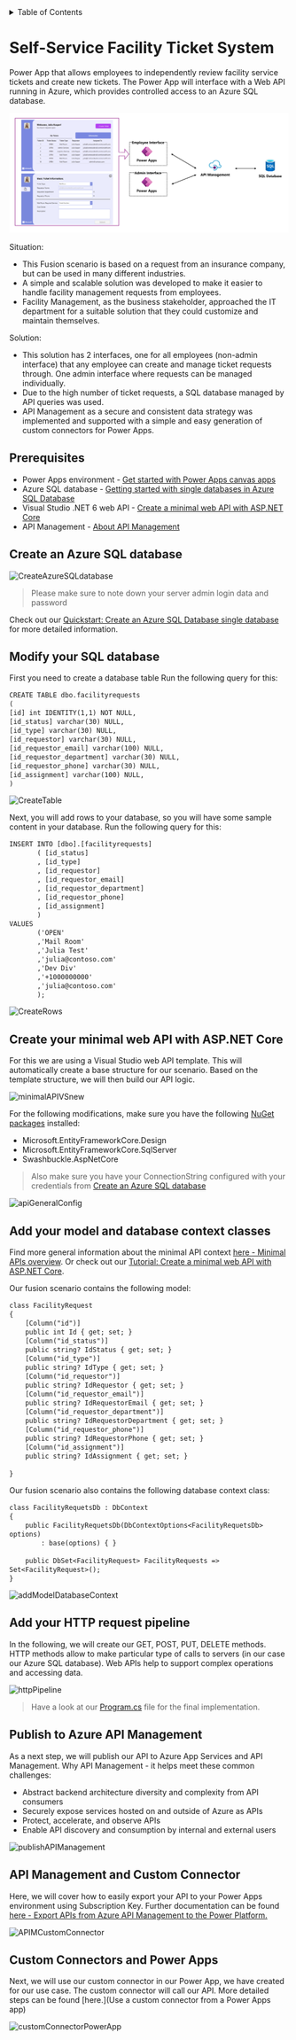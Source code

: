 <!-- TABLE OF CONTENTS -->
<details>
  <summary>Table of Contents</summary>
  <ol>
    <li><a href="#self-service-facility-ticket-system">About the Fusion Scenario</a></li>
    <li><a href="#prerequisites">Prerequisites</a></li>
    <li>
        <a href="#create-an-azure-sql-database">How-To</a>
        <ul>
        <li><a href="#create-an-azure-sql-database">Create an Azure SQL database</a></li>
        <li><a href="#modify-your-sql-database">Modify your SQL database</a></li>
        <li><a href="#create-your-minimal-web-api-with-aspnet-core">Create your minimal web API with ASP.NET Core</a></li>
        <li><a href="#add-your-model-and-database-context-classes">Add your model and database context classes</a></li>
        <li><a href="#add-your-http-request-pipeline">Add your HTTP request pipeline</a></li>
        <li><a href="#publish-to-azure-api-management">Publish to Azure API Management</a></li>
        </ul>
    </li>
  </ol>
</details>

# Self-Service Facility Ticket System

Power App that allows employees to independently review facility service tickets and create new tickets. The Power App will interface with a Web API running in Azure, which provides controlled access to an Azure SQL database.

![Solution Overview](https://github.com/juliajuju93/Self-Service-Facility-Ticket-System/blob/main/assets/architecture.png)

Situation:
* This Fusion scenario is based on a request from an insurance company, but can be used in many different industries.
* A simple and scalable solution was developed to make it easier to handle facility management requests from employees.
* Facility Management, as the business stakeholder, approached the IT department for a suitable solution that they could customize and maintain themselves.

Solution:
* This solution has 2 interfaces, one for all employees (non-admin interface) that any employee can create and manage ticket requests through. One admin interface where requests can be managed individually.
* Due to the high number of ticket requests, a SQL database managed by API queries was used.
* API Management as a secure and consistent data strategy was implemented and supported with a simple and easy generation of custom connectors for Power Apps.



## Prerequisites
* Power Apps environment - [Get started with Power Apps canvas apps](https://docs.microsoft.com/en-us/learn/modules/get-started-with-powerapps/)
* Azure SQL database - [Getting started with single databases in Azure SQL Database](https://docs.microsoft.com/en-us/azure/azure-sql/database/quickstart-content-reference-guide?view=azuresql)
* Visual Studio .NET 6 web API - [Create a minimal web API with ASP.NET Core](https://docs.microsoft.com/en-us/aspnet/core/tutorials/min-web-api?view=aspnetcore-6.0&tabs=visual-studio)
* API Management - [About API Management](https://docs.microsoft.com/en-us/azure/api-management/api-management-key-concepts)

## Create an Azure SQL database
![CreateAzureSQLdatabase](https://github.com/juliajuju93/Self-Service-Facility-Ticket-System/blob/main/assets/createAzureSQLDatabase.gif)

> Please make sure to note down your server admin login data and password

Check out our [Quickstart: Create an Azure SQL Database single database](https://docs.microsoft.com/en-us/azure/azure-sql/database/single-database-create-quickstart?view=azuresql&tabs=azure-portal) for more detailed information.

## Modify your SQL database
First you need to create a database table
Run the following query for this:
```
CREATE TABLE dbo.facilityrequests
(
[id] int IDENTITY(1,1) NOT NULL,
[id_status] varchar(30) NULL,
[id_type] varchar(30) NULL,
[id_requestor] varchar(30) NULL,
[id_requestor_email] varchar(100) NULL,
[id_requestor_department] varchar(30) NULL,
[id_requestor_phone] varchar(30) NULL,
[id_assignment] varchar(100) NULL,
)
```
![CreateTable](https://github.com/juliajuju93/Self-Service-Facility-Ticket-System/blob/main/assets/createtable.gif)

Next, you will add rows to your database, so you will have some sample content in your database.
Run the following query for this:
```
INSERT INTO [dbo].[facilityrequests]
       ( [id_status]
       , [id_type]
       , [id_requestor]
       , [id_requestor_email]
       , [id_requestor_department]
       , [id_requestor_phone]
       , [id_assignment]
       )
VALUES
       ('OPEN'
       ,'Mail Room'
       ,'Julia Test'
       ,'julia@contoso.com'
       ,'Dev Div'
       ,'+1000000000'
       ,'julia@contoso.com'
       );
```
![CreateRows](https://github.com/juliajuju93/Self-Service-Facility-Ticket-System/blob/main/assets/addRows.gif)

## Create your minimal web API with ASP.NET Core 
For this we are using a Visual Studio web API template. This will automatically create a base structure for our scenario. Based on the template structure, we will then build our API logic.

![minimalAPIVSnew](https://github.com/juliajuju93/Self-Service-Facility-Ticket-System/blob/main/assets/minimalAPIVSnew.gif)

For the following modifications, make sure you have the following [NuGet packages](https://docs.microsoft.com/en-us/aspnet/core/tutorials/min-web-api?view=aspnetcore-6.0&tabs=visual-studio#add-nuget-packages) installed:
* Microsoft.EntityFrameworkCore.Design
* Microsoft.EntityFrameworkCore.SqlServer
* Swashbuckle.AspNetCore

> Also make sure you have your ConnectionString configured with your credentials from [Create an Azure SQL database](https://github.com/juliajuju93/Self-Service-Facility-Ticket-System#create-an-azure-sql-database)

![apiGeneralConfig](https://github.com/juliajuju93/Self-Service-Facility-Ticket-System/blob/main/assets/apiGeneralConfig.gif)

## Add your model and database context classes
Find more general information about the minimal API context [here - Minimal APIs overview](https://docs.microsoft.com/en-us/aspnet/core/fundamentals/minimal-apis?view=aspnetcore-6.0). Or check out our [Tutorial: Create a minimal web API with ASP.NET Core](https://docs.microsoft.com/en-us/aspnet/core/tutorials/min-web-api?view=aspnetcore-6.0&tabs=visual-studio).

Our fusion scenario contains the following model:
```
class FacilityRequest
{
    [Column("id")]
    public int Id { get; set; }
    [Column("id_status")]
    public string? IdStatus { get; set; }
    [Column("id_type")]
    public string? IdType { get; set; }
    [Column("id_requestor")]
    public string? IdRequestor { get; set; }
    [Column("id_requestor_email")]
    public string? IdRequestorEmail { get; set; }
    [Column("id_requestor_department")]
    public string? IdRequestorDepartment { get; set; }
    [Column("id_requestor_phone")]
    public string? IdRequestorPhone { get; set; }
    [Column("id_assignment")]
    public string? IdAssignment { get; set; }

}
```

Our fusion scenario also contains the following database context class:
```
class FacilityRequetsDb : DbContext
{
    public FacilityRequetsDb(DbContextOptions<FacilityRequetsDb> options)
        : base(options) { }

    public DbSet<FacilityRequest> FacilityRequests => Set<FacilityRequest>();
}
```
![addModelDatabaseContext](https://github.com/juliajuju93/Self-Service-Facility-Ticket-System/blob/main/assets/addModelDatabaseContext.gif)


## Add your HTTP request pipeline
In the following, we will create our GET, POST, PUT, DELETE methods. HTTP methods allow to make particular type of calls to servers (in our case our Azure SQL database). Web APIs help to support complex operations and accessing data.

![httpPipeline](https://github.com/juliajuju93/Self-Service-Facility-Ticket-System/blob/main/assets/httpPipeline.gif)

> Have a look at our [Program.cs](https://github.com/juliajuju93/Self-Service-Facility-Ticket-System/blob/main/program.cs) file for the final implementation.

## Publish to Azure API Management
As a next step, we will publish our API to Azure App Services and API Management.
Why API Management - it helps meet these common challenges:
* Abstract backend architecture diversity and complexity from API consumers
* Securely expose services hosted on and outside of Azure as APIs
* Protect, accelerate, and observe APIs
* Enable API discovery and consumption by internal and external users

![publishAPIManagement](https://github.com/juliajuju93/Self-Service-Facility-Ticket-System/blob/main/assets/publishAPIManagement.gif)

## API Management and Custom Connector
Here, we will cover how to easily export your API to your Power Apps environment using Subscription Key. Further documentation can be found [here - Export APIs from Azure API Management to the Power Platform.](https://docs.microsoft.com/en-us/azure/api-management/export-api-power-platform)

![APIMCustomConnector](https://github.com/juliajuju93/Self-Service-Facility-Ticket-System/blob/main/assets/APIMCustomConnector.gif)

## Custom Connectors and Power Apps
Next, we will use our custom connector in our Power App, we have created for our use case. The custom connector will call our API. More detailed steps can be found [here.](Use a custom connector from a Power Apps app)

![customConnectorPowerApp](https://github.com/juliajuju93/Self-Service-Facility-Ticket-System/blob/main/assets/customConnectorPowerApp.gif)